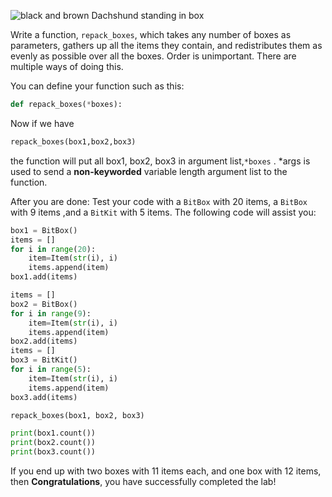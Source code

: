 <!--title={Repack Boxes}-->

<!--badges={Python:72,Software Engineering:45,Tinkerer:36}-->

<!--concepts={Lists.mdx, ForLoops.mdx, SlicingLists.mdx, WhileLoops.mdx, IndexingLists.mdx}-->

![black and brown Dachshund standing in box](https://images.pexels.com/photos/1303081/pexels-photo-1303081.jpeg?auto=compress&cs=tinysrgb&dpr=2&h=750&w=1260)

Write a function, `repack_boxes`, which takes any number of boxes as parameters, gathers up all the items they contain, and redistributes them as evenly as possible over all the boxes. Order is unimportant.  There are multiple ways of doing this. 

You can define your function such as this:

```python
def repack_boxes(*boxes):
```

Now if we have

```python
repack_boxes(box1,box2,box3)
```

the function will put all box1, box2, box3 in argument list,`*boxes` . *args is used to send a **non-keyworded** variable length argument list to the function. 

After you are done: Test your code with a `BitBox` with 20 items, a `BitBox` with 9 items ,and a `BitKit` with 5 items. The following code will assist you:

```python
box1 = BitBox()
items = []
for i in range(20):
    item=Item(str(i), i)
    items.append(item)
box1.add(items)

items = []
box2 = BitBox()
for i in range(9):
    item=Item(str(i), i)
    items.append(item)
box2.add(items)
items = []
box3 = BitKit()
for i in range(5):
    item=Item(str(i), i)
    items.append(item)
box3.add(items)

repack_boxes(box1, box2, box3)

print(box1.count())
print(box2.count())
print(box3.count())
```

If you end up with two boxes with 11 items each, and one box with 12 items, then **Congratulations**, you have successfully completed the lab!